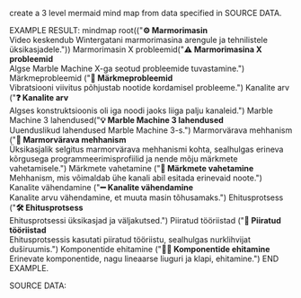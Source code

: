 create a 3 level mermaid mind map from data specified in SOURCE DATA.

EXAMPLE RESULT:
mindmap
    root(("**⚙️ Marmorimasin**<br>Video keskendub Wintergatani marmorimasina arengule ja tehnilistele üksikasjadele."))
        Marmorimasin X probleemid("**⚠️ Marmorimasina X probleemid** <br> Algse Marble Machine X-ga seotud probleemide tuvastamine.")
            Märkmeprobleemid ("**🎵 Märkmeprobleemid** <br> Vibratsiooni viivitus põhjustab nootide kordamisel probleeme.")
            Kanalite arv ("**❓ Kanalite arv** <br> Algses konstruktsioonis oli iga noodi jaoks liiga palju kanaleid.")
        Marble Machine 3 lahendused("**💡 Marble Machine 3 lahendused** <br> Uuenduslikud lahendused Marble Machine 3-s.")
            Marmorvärava mehhanism ("**🚪 Marmorvärava mehhanism** <br> Üksikasjalik selgitus marmorvärava mehhanismi kohta, sealhulgas erineva kõrgusega programmeerimisprofiilid ja nende mõju märkmete vahetamisele.")
            Märkmete vahetamine ("**🔄 Märkmete vahetamine** <br> Mehhanism, mis võimaldab ühe kanali abil esitada erinevaid noote.")
            Kanalite vähendamine ("**➖ Kanalite vähendamine** <br> Kanalite arvu vähendamine, et muuta masin tõhusamaks.")
        Ehitusprotsess ("**🛠️ Ehitusprotsess** <br> Ehitusprotsessi üksikasjad ja väljakutsed.")
            Piiratud tööriistad ("**🧰 Piiratud tööriistad** <br> Ehitusprotsessis kasutati piiratud tööriistu, sealhulgas nurklihvijat duširuumis.")
            Komponentide ehitamine ("**🧑‍🏭 Komponentide ehitamine** <br> Erinevate komponentide, nagu lineaarse liuguri ja klapi, ehitamine.")
END EXAMPLE.

SOURCE DATA:
